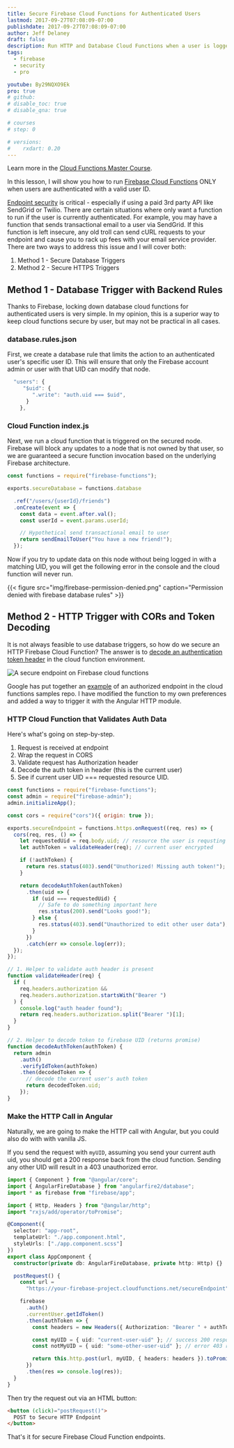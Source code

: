 ```yaml
---
title: Secure Firebase Cloud Functions for Authenticated Users
lastmod: 2017-09-27T07:08:09-07:00
publishdate: 2017-09-27T07:08:09-07:00
author: Jeff Delaney
draft: false
description: Run HTTP and Database Cloud Functions when a user is logged-in
tags:
  - firebase
  - security
  - pro

youtube: By29NQXO9Ek
pro: true
# github:
# disable_toc: true
# disable_qna: true

# courses
# step: 0

# versions:
#    rxdart: 0.20
---
```


Learn more in the [Cloud Functions Master Course](/courses/cloud-functions).

In this lesson, I will show you how to run
[Firebase Cloud Functions](https://firebase.google.com/docs/functions/) ONLY
when users are authenticated with a valid user ID.

[Endpoint security](http://blog.restcase.com/top-5-rest-api-security-guidelines/)
is critical - especially if using a paid 3rd party API like SendGrid or Twilio.
There are certain situations where only want a function to run if the user is
currently authenticated. For example, you may have a function that sends
transactional email to a user via SendGrid. If this function is left insecure,
any old troll can send cURL requests to your endpoint and cause you to rack up
fees with your email service provider. There are two ways to address this issue
and I will cover both:

1. Method 1 - Secure Database Triggers
2. Method 2 - Secure HTTPS Triggers

## Method 1 - Database Trigger with Backend Rules

Thanks to Firebase, locking down database cloud functions for authenticated
users is very simple. In my opinion, this is a superior way to keep cloud
functions secure by user, but may not be practical in all cases.

### database.rules.json

First, we create a database rule that limits the action to an authenticated
user's specific user ID. This will ensure that only the Firebase account admin
or user with that UID can modify that node.

```js
  "users": {
     "$uid": {
        ".write": "auth.uid === $uid",
      }
    },
```

### Cloud Function index.js

Next, we run a cloud function that is triggered on the secured node. Firebase
will block any updates to a node that is not owned by that user, so we are
guaranteed a secure function invocation based on the underlying Firebase
architecture.

```js
const functions = require("firebase-functions");

exports.secureDatabase = functions.database

  .ref("/users/{userId}/friends")
  .onCreate(event => {
    const data = event.after.val();
    const userId = event.params.userId;

    // Hypothetical send transactional email to user
    return sendEmailToUser("You have a new friend!");
  });
```

Now if you try to update data on this node without being logged in with a
matching UID, you will get the following error in the console and the cloud
function will never run.

{{< figure src="img/firebase-permission-denied.png" caption="Permission denied with firebase database rules" >}}

## Method 2 - HTTP Trigger with CORs and Token Decoding

It is not always feasible to use database triggers, so how do we secure an HTTP
Firebase Cloud Function? The answer is to
[decode an authentication token header](https://firebase.google.com/docs/auth/admin/verify-id-tokens)
in the cloud function environment.

<img src="/images/secure-https-cloud-function.gif" alt="A secure endpoint on Firebase cloud functions" class="content-image" />

Google has put together an
[example](https://github.com/firebase/functions-samples/tree/master/authorized-https-endpoint)
of an authorized endpoint in the cloud functions samples repo. I have modified
the function to my own preferences and added a way to trigger it with the
Angular HTTP module.

### HTTP Cloud Function that Validates Auth Data

Here's what's going on step-by-step.

1. Request is received at endpoint
2. Wrap the request in CORS
3. Validate request has Authorization header
4. Decode the auth token in header (this is the current user)
5. See if current user UID === requested resource UID.

```js
const functions = require("firebase-functions");
const admin = require("firebase-admin");
admin.initializeApp();

const cors = require("cors")({ origin: true });

exports.secureEndpoint = functions.https.onRequest((req, res) => {
  cors(req, res, () => {
    let requestedUid = req.body.uid; // resource the user is requsting to modify
    let authToken = validateHeader(req); // current user encrypted

    if (!authToken) {
      return res.status(403).send("Unuthorized! Missing auth token!");
    }

    return decodeAuthToken(authToken)
      .then(uid => {
        if (uid === requestedUid) {
          // Safe to do something important here
          res.status(200).send("Looks good!");
        } else {
          res.status(403).send("Unauthorized to edit other user data");
        }
      })
      .catch(err => console.log(err));
  });
});

// 1. Helper to validate auth header is present
function validateHeader(req) {
  if (
    req.headers.authorization &&
    req.headers.authorization.startsWith("Bearer ")
  ) {
    console.log("auth header found");
    return req.headers.authorization.split("Bearer ")[1];
  }
}

// 2. Helper to decode token to firebase UID (returns promise)
function decodeAuthToken(authToken) {
  return admin
    .auth()
    .verifyIdToken(authToken)
    .then(decodedToken => {
      // decode the current user's auth token
      return decodedToken.uid;
    });
}
```

### Make the HTTP Call in Angular

Naturally, we are going to make the HTTP call with Angular, but you could also
do with with vanilla JS.

If you send the request with `myUID`, assuming you send your current auth uid,
you should get a 200 response back from the cloud function. Sending any other
UID will result in a 403 unauthorized error.

```typescript
import { Component } from "@angular/core";
import { AngularFireDatabase } from "angularfire2/database";
import * as firebase from "firebase/app";

import { Http, Headers } from "@angular/http";
import "rxjs/add/operator/toPromise";

@Component({
  selector: "app-root",
  templateUrl: "./app.component.html",
  styleUrls: ["./app.component.scss"]
})
export class AppComponent {
  constructor(private db: AngularFireDatabase, private http: Http) {}

  postRequest() {
    const url =
      "https://your-firebase-project.cloudfunctions.net/secureEndpoint";

    firebase
      .auth()
      .currentUser.getIdToken()
      .then(authToken => {
        const headers = new Headers({ Authorization: "Bearer " + authToken });

        const myUID = { uid: "current-user-uid" }; // success 200 response
        const notMyUID = { uid: "some-other-user-uid" }; // error 403 response

        return this.http.post(url, myUID, { headers: headers }).toPromise();
      })
      .then(res => console.log(res));
  }
}
```

Then try the request out via an HTML button:

```html
<button (click)="postRequest()">
  POST to Secure HTTP Endpoint
</button>
```

That's it for secure Firebase Cloud Function endpoints.
